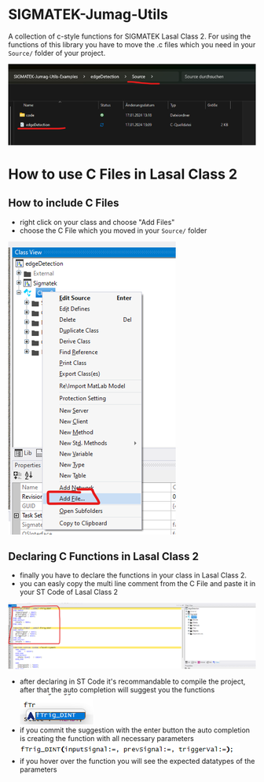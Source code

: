 # SIGMATEK-Jumag-Utils
A collection of c-style functions for SIGMATEK Lasal Class 2. For using the functions of this library you have to move the .c files which you need in your ```Source/``` folder of  your project.

![Alt text](docs\img\image-2.png)



# How to use C Files in Lasal Class 2


## How to include C Files 
* right click on your class and choose "Add Files"
* choose the C File which you moved in your ```Source/``` folder

![Alt text](docs\img\image-3.png)


## Declaring C Functions in Lasal Class 2
* finally you have to declare the functions in your class in Lasal Class 2.
* you can easly copy the multi line comment from the C File and paste it in your ST Code of Lasal Class 2

![Alt text](docs\img\image-4.png)

* after declaring in ST Code it's recommandable to compile the project, after that the auto completion will suggest you the functions ![Alt text](docs\img\image-5.png)
* if you commit the suggestion with the enter button the auto completion is creating the function with all necessary parameters ![Alt text](docs\img\image-6.png)
* if you hover over the function you will see the expected datatypes of the parameters

